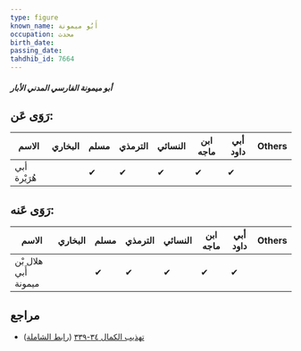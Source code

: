 ```yaml
---
type: figure
known_name: أَبُو ميمونة
occupation: محدث
birth_date:
passing_date:
tahdhib_id: 7664
---
```

##### أبو ميمونة الفارسي المدني الأبار

## رَوَى عَن:
| الاسم        | البخاري | مسلم | الترمذي | النسائي | ابن ماجه | أبي داود | Others |
| ------------ | ------- | ---- | ------- | ------- | -------- | -------- | ------ |
| أبي هُرَيْرة |         | ✔    | ✔       | ✔       | ✔        | ✔        |        |
## رَوَى عَنه:
| الاسم                | البخاري | مسلم | الترمذي | النسائي | ابن ماجه | أبي داود | Others |
| -------------------- | ------- | ---- | ------- | ------- | -------- | -------- | ------ |
| هلال بْن أَبي ميمونة |         | ✔    | ✔       | ✔       | ✔        | ✔        |        |
## مراجع
- [تهذيب الكمال ٣٤-٣٣٩](obsidian://open?vault=Tahdhib-al-Kamal&file=Figures/٧٦٦٤-أبو%20ميمونة%20الفارسي%20المدني%20الأبار) ([رابط الشاملة](https://shamela.ws/book/3722/18456))